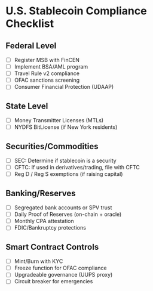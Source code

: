 # U.S. Stablecoin Compliance Checklist

## Federal Level
- [ ] Register MSB with FinCEN
- [ ] Implement BSA/AML program
- [ ] Travel Rule v2 compliance
- [ ] OFAC sanctions screening
- [ ] Consumer Financial Protection (UDAAP)

## State Level
- [ ] Money Transmitter Licenses (MTLs)
- [ ] NYDFS BitLicense (if New York residents)

## Securities/Commodities
- [ ] SEC: Determine if stablecoin is a security
- [ ] CFTC: If used in derivatives/trading, file with CFTC
- [ ] Reg D / Reg S exemptions (if raising capital)

## Banking/Reserves
- [ ] Segregated bank accounts or SPV trust
- [ ] Daily Proof of Reserves (on-chain + oracle)
- [ ] Monthly CPA attestation
- [ ] FDIC/Bankruptcy protections

## Smart Contract Controls
- [ ] Mint/Burn with KYC
- [ ] Freeze function for OFAC compliance
- [ ] Upgradeable governance (UUPS proxy)
- [ ] Circuit breaker for emergencies
